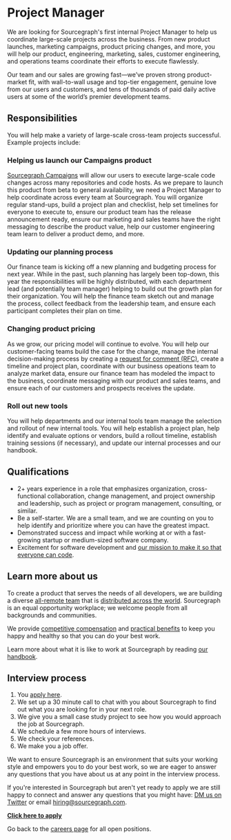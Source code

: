 # Project Manager

We are looking for Sourcegraph's first internal Project Manager to help us coordinate large-scale projects across the business. From new product launches, marketing campaigns, product pricing changes, and more, you will help our product, engineering, marketing, sales, customer engineering, and operations teams coordinate their efforts to execute flawlessly.

Our team and our sales are growing fast—we’ve proven strong product-market fit, with wall-to-wall usage and top-tier engagement, genuine love from our users and customers, and tens of thousands of paid daily active users at some of the world’s premier development teams.

## Responsibilities

You will help make a variety of large-scale cross-team projects successful. Example projects include:

### Helping us launch our Campaigns product

[Sourcegraph Campaigns](https://docs.sourcegraph.com/campaigns) will allow our users to execute large-scale code changes across many repositories and code hosts. As we prepare to launch this product from beta to general availability, we need a Project Manager to help coordinate across every team at Sourcegraph. You will organize regular stand-ups, build a project plan and checklist, help set timelines for everyone to execute to, ensure our product team has the release announcement ready, ensure our marketing and sales teams have the right messaging to describe the product value, help our customer engineering team learn to deliver a product demo, and more.

### Updating our planning process

Our finance team is kicking off a new planning and budgeting process for next year. While in the past, such planning has largely been top-down, this year the responsibilities will be highly distributed, with each department lead (and potentially team manager) helping to build out the growth plan for their organization. You will help the finance team sketch out and manage the process, collect feedback from the leadership team, and ensure each participant completes their plan on time.

### Changing product pricing

As we grow, our pricing model will continue to evolve. You will help our customer-facing teams build the case for the change, manage the internal decision-making process by creating a [request for comment (RFC)](../../communication/rfcs/index.md), create a timeline and project plan, coordinate with our business opeations team to analyze market data, ensure our finance team has modeled the impact to the business, coordinate messaging with our product and sales teams, and ensure each of our customers and prospects receives the update.

### Roll out new tools

You will help departments and our internal tools team manage the selection and rollout of new internal tools. You will help establish a project plan, help identify and evaluate options or vendors, build a rollout timeline, establish training sessions (if necessary), and update our internal processes and our handbook.

## Qualifications

- 2+ years experience in a role that emphasizes organization, cross-functional collaboration, change management, and project ownership and leadership, such as project or program management, consulting, or similar.
- Be a self-starter. We are a small team, and we are counting on you to help identify and prioritize where you can have the greatest impact.
- Demonstrated success and impact while working at or with a fast-growing startup or medium-sized software company.
- Excitement for software development and [our mission to make it so that everyone can code](https://about.sourcegraph.com/company/strategy).

## Learn more about us

To create a product that serves the needs of all developers, we are building a diverse [all-remote team](https://about.sourcegraph.com/company/remote) that is [distributed across the world](https://about.sourcegraph.com/company/team). Sourcegraph is an equal opportunity workplace; we welcome people from all backgrounds and communities.

We provide [competitive compensation](https://about.sourcegraph.com/handbook/people-ops/compensation) and [practical benefits](https://about.sourcegraph.com/handbook/people-ops/benefits-and-perks) to keep you happy and healthy so that you can do your best work.

Learn more about what it is like to work at Sourcegraph by reading [our handbook](https://about.sourcegraph.com/handbook/).

## Interview process

1. You [apply here]().
1. We set up a 30 minute call to chat with you about Sourcegraph to find out what you are looking for in your next role.
1. We give you a small case study project to see how you would approach the job at Sourcegraph.
1. We schedule a few more hours of interviews.
1. We check your references.
1. We make you a job offer.

We want to ensure Sourcegraph is an environment that suits your working style and empowers you to do your best work, so we are eager to answer any questions that you have about us at any point in the interview process.

If you're interested in Sourcegraph but aren't yet ready to apply we are still happy to connect and answer any questions that you might have: [DM us on Twitter](https://twitter.com/srcgraph) or email hiring@sourcegraph.com.

**[Click here to apply]()**

Go back to the [careers page](../../../company/careers.md) for all open positions.
